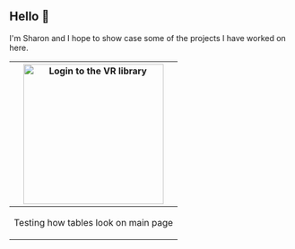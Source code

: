 ## Hello 🦭

I'm Sharon and I hope to show case some of the projects I have worked on here. 

|  <img  src="https://github.com/SharonGomez/vr-library/blob/main/Unity/Demos/login.gif"  width="250" height="250"  alt="Login to the VR library"/>|
|:--:|
| <p align="justify">Testing how tables look on main page</p>|



<!--
**SharonGomez/SharonGomez** is a ✨ _special_ ✨ repository because its `README.md` (this file) appears on your GitHub profile.

Here are some ideas to get you started:

- 🔭 I’m currently working on ...
- 🌱 I’m currently learning ...
- 👯 I’m looking to collaborate on ...
- 🤔 I’m looking for help with ...
- 💬 Ask me about ...
- 📫 How to reach me: ...
- 😄 Pronouns: ...
- ⚡ Fun fact: ...
-->
